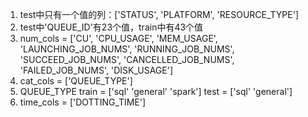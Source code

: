 1. test中只有一个值的列：['STATUS', 'PLATFORM', 'RESOURCE_TYPE']
2. test中'QUEUE_ID'有23个值，train中有43个值
3. num_cols = ['CU', 'CPU_USAGE', 'MEM_USAGE', 'LAUNCHING_JOB_NUMS', 'RUNNING_JOB_NUMS', 'SUCCEED_JOB_NUMS', 'CANCELLED_JOB_NUMS', 'FAILED_JOB_NUMS', 'DISK_USAGE']
4. cat_cols = ['QUEUE_TYPE']
5. QUEUE_TYPE
train = ['sql' 'general' 'spark']
test = ['sql' 'general']
6. time_cols = ['DOTTING_TIME']
